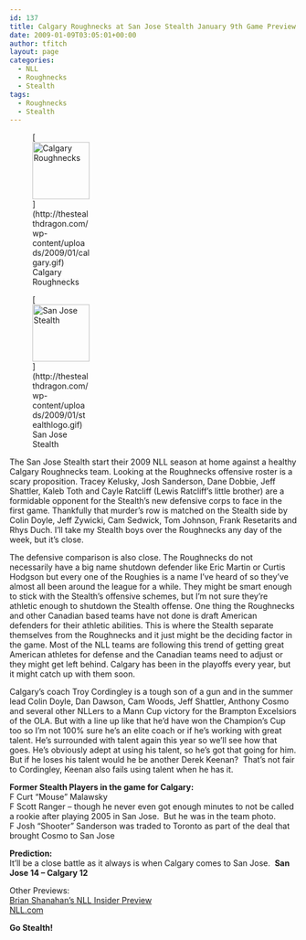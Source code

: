 ```yaml
---
id: 137
title: Calgary Roughnecks at San Jose Stealth January 9th Game Preview
date: 2009-01-09T03:05:01+00:00
author: tfitch
layout: page
categories:
  - NLL
  - Roughnecks
  - Stealth
tags:
  - Roughnecks
  - Stealth
---
```

<figure id="attachment_139" aria-describedby="caption-attachment-139" style="width: 100px" class="wp-caption alignleft">[<img class="size-full wp-image-139" title="calgary" src="http://thestealthdragon.com/wp-content/uploads/2009/01/calgary.gif" alt="Calgary Roughnecks" width="100" height="100" />](http://thestealthdragon.com/wp-content/uploads/2009/01/calgary.gif)<figcaption id="caption-attachment-139" class="wp-caption-text">Calgary Roughnecks</figcaption></figure> <figure id="attachment_132" aria-describedby="caption-attachment-132" style="width: 100px" class="wp-caption alignright">[<img class="size-full wp-image-132" title="stealthlogo" src="http://thestealthdragon.com/wp-content/uploads/2009/01/stealthlogo.gif" alt="San Jose Stealth" width="100" height="100" />](http://thestealthdragon.com/wp-content/uploads/2009/01/stealthlogo.gif)<figcaption id="caption-attachment-132" class="wp-caption-text">San Jose Stealth</figcaption></figure> 

The San Jose Stealth start their 2009 NLL season at home against a healthy Calgary Roughnecks team. Looking at the Roughnecks offensive roster is a scary proposition. Tracey Kelusky, Josh Sanderson, Dane Dobbie, Jeff Shattler, Kaleb Toth and Cayle Ratcliff (Lewis Ratcliff&#8217;s little brother) are a formidable opponent for the Stealth&#8217;s new defensive corps to face in the first game. Thankfully that murder&#8217;s row is matched on the Stealth side by Colin Doyle, Jeff Zywicki, Cam Sedwick, Tom Johnson, Frank Resetarits and Rhys Duch. I&#8217;ll take my Stealth boys over the Roughnecks any day of the week, but it&#8217;s close.

The defensive comparison is also close. The Roughnecks do not necessarily have a big name shutdown defender like Eric Martin or Curtis Hodgson but every one of the Roughies is a name I&#8217;ve heard of so they&#8217;ve almost all been around the league for a while. They might be smart enough to stick with the Stealth&#8217;s offensive schemes, but I&#8217;m not sure they&#8217;re athletic enough to shutdown the Stealth offense. One thing the Roughnecks and other Canadian based teams have not done is draft American defenders for their athletic abilities. This is where the Stealth separate themselves from the Roughnecks and it just might be the deciding factor in the game. Most of the NLL teams are following this trend of getting great American athletes for defense and the Canadian teams need to adjust or they might get left behind. Calgary has been in the playoffs every year, but it might catch up with them soon.

Calgary&#8217;s coach Troy Cordingley is a tough son of a gun and in the summer lead Colin Doyle, Dan Dawson, Cam Woods, Jeff Shattler, Anthony Cosmo and several other NLLers to a Mann Cup victory for the Brampton Excelsiors of the OLA. But with a line up like that he&#8217;d have won the Champion&#8217;s Cup too so I&#8217;m not 100% sure he&#8217;s an elite coach or if he&#8217;s working with great talent. He&#8217;s surrounded with talent again this year so we&#8217;ll see how that goes. He&#8217;s obviously adept at using his talent, so he&#8217;s got that going for him. But if he loses his talent would he be another Derek Keenan?  That&#8217;s not fair to Cordingley, Keenan also fails using talent when he has it.

**Former Stealth Players in the game for Calgary:**  
F Curt &#8220;Mouse&#8221; Malawsky  
F Scott Ranger &#8211; though he never even got enough minutes to not be called a rookie after playing 2005 in San Jose.  But he was in the team photo.  
F Josh &#8220;Shooter&#8221; Sanderson was traded to Toronto as part of the deal that brought Cosmo to San Jose

**Prediction:**  
It&#8217;ll be a close battle as it always is when Calgary comes to San Jose.  **San Jose 14 &#8211; Calgary 12**

Other Previews:  
<a href="http://www.nllinsider.com/2009/01/08/nll-week-2-shannys-preview/" target="_blank" rel="noopener noreferrer">Brian Shanahan&#8217;s NLL Insider Preview</a>  
<a href="http://www.nll.com/article.php?id=3705" target="_blank" rel="noopener noreferrer">NLL.com</a>

**Go Stealth!**

